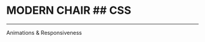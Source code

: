 # MODERN CHAIR ## CSS
-----------------------------------------------------------------
 Animations & Responsiveness
